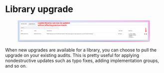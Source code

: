 # Library upgrade

<figure><img src="../.gitbook/assets/image (9) (1).png" alt=""><figcaption></figcaption></figure>

When new upgrades are available for a library, you can choose to pull the upgrade on your existing audits. This is pretty useful for applying nondestructive updates such as typo fixes, adding implementation groups, and so on.
